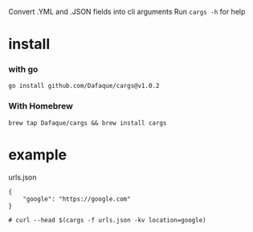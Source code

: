 Convert .YML and .JSON fields into cli arguments
Run `cargs -h` for help

# install
### with go
`go install github.com/Dafaque/cargs@v1.0.2`
### With Homebrew
`brew tap Dafaque/cargs && brew install cargs`

# example
urls.json
```
{
    "google": "https://google.com"
}
```
```
# curl --head $(cargs -f urls.json -kv location=google)
```
